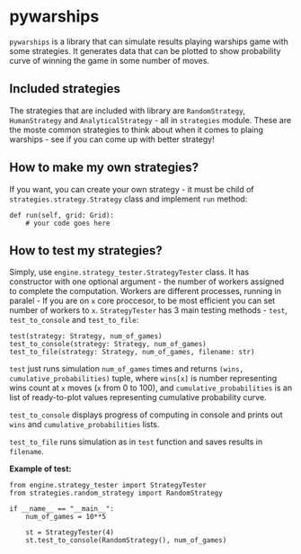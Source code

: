 pywarships
==========

`pywarships` is a library that can simulate results playing warships game with some strategies. It generates data that can be plotted to show probability curve of winning the game in some number of moves.

Included strategies
-------------------

The strategies that are included with library are `RandomStrategy`, `HumanStrategy` and `AnalyticalStrategy` - all in `strategies` module.
These are the moste common strategies to think about when it comes to plaing warships - see if you can come up with better strategy!

How to make my own strategies?
------------------------------

If you want, you can create your own strategy - it must be child of `strategies.strategy.Strategy` class and implement `run` method:

    def run(self, grid: Grid):
        # your code goes here

How to test my strategies?
--------------------------

Simply, use `engine.strategy_tester.StrategyTester` class. It has constructor with one optional argument - the number of workers assigned to complete the computation. Workers are different processes, running in paralel - If you are on `x` core proccesor, to be most efficient you can set number of workers to `x`. `StrategyTester` has 3 main testing methods - `test`, `test_to_console` and `test_to_file`:

    test(strategy: Strategy, num_of_games)
    test_to_console(strategy: Strategy, num_of_games)
    test_to_file(strategy: Strategy, num_of_games, filename: str)

`test` just runs simulation `num_of_games` times and returns `(wins, cumulative_probabilities)` tuple, where `wins[x]` is number representing wins count at `x` moves (`x` from 0 to 100), and `cumulative_probabilities` is an list of ready-to-plot values representing cumulative probability curve.

`test_to_console` displays progress of computing in console and prints out `wins` and `cumulative_probabilities` lists.

`test_to_file` runs simulation as in `test` function and saves results in `filename`.

**Example of test:**

    from engine.strategy_tester import StrategyTester
    from strategies.random_strategy import RandomStrategy

    if __name__ == "__main__":
        num_of_games = 10**5

        st = StrategyTester(4)
        st.test_to_console(RandomStrategy(), num_of_games)
